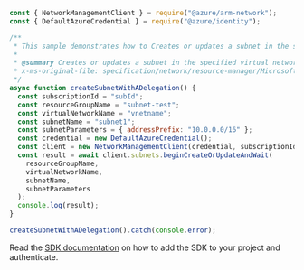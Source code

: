 ```javascript
const { NetworkManagementClient } = require("@azure/arm-network");
const { DefaultAzureCredential } = require("@azure/identity");

/**
 * This sample demonstrates how to Creates or updates a subnet in the specified virtual network.
 *
 * @summary Creates or updates a subnet in the specified virtual network.
 * x-ms-original-file: specification/network/resource-manager/Microsoft.Network/stable/2021-05-01/examples/SubnetCreateWithDelegation.json
 */
async function createSubnetWithADelegation() {
  const subscriptionId = "subId";
  const resourceGroupName = "subnet-test";
  const virtualNetworkName = "vnetname";
  const subnetName = "subnet1";
  const subnetParameters = { addressPrefix: "10.0.0.0/16" };
  const credential = new DefaultAzureCredential();
  const client = new NetworkManagementClient(credential, subscriptionId);
  const result = await client.subnets.beginCreateOrUpdateAndWait(
    resourceGroupName,
    virtualNetworkName,
    subnetName,
    subnetParameters
  );
  console.log(result);
}

createSubnetWithADelegation().catch(console.error);
```

Read the [SDK documentation](https://github.com/Azure/azure-sdk-for-js/blob/%40azure%2Farm-network_27.0.0/sdk/network/arm-network/README.md) on how to add the SDK to your project and authenticate.
